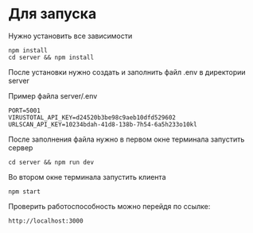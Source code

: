 # Для запуска
Нужно установить все зависимости
```
npm install
cd server && npm install
```
После установки нужно создать и заполнить файл .env в директории server


Пример файла server/.env
```
PORT=5001
VIRUSTOTAL_API_KEY=d24520b3be98c9aeb10dfd529602
URLSCAN_API_KEY=10234bdah-41d8-138b-7h54-6a5h233o10kl
```


После заполнения файла нужно в первом окне терминала запустить сервер
```
cd server && npm run dev
```
Во втором окне терминала запустить клиента
```
npm start
```

Проверить работоспособность можно перейдя по ссылке:
```
http://localhost:3000
```